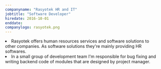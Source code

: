 ```yaml
---
companyname: "Rasyotek HR and IT"
jobtitle: "Software Developer"
hiredate: 2016-10-01
enddate: 
companylogo: rasyotek.png
---
```

<li>
Rasyotek offers human resources services and software solutions to other companies. As software solutions they're mainly providing HR softwares.
</li>  
<li>
In a small group of development team I'm responsible for bug fixing and writing backend code of modules that are designed by project manager.
</li>           